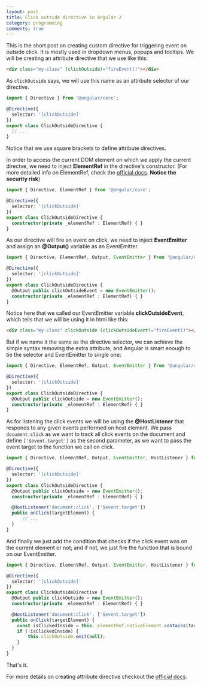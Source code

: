 ```yaml
---
layout: post
title: Click outside directive in Angular 2
category: programming
comments: true
---
```


This is the short post on creating custom directive for triggering event on outside click. It is mostly used in dropdown menus, popups and tooltips. We will be creating an attribute directive that we use like this:

```html
<div class="my-class" (clickOutside)="fireEvent()"></div>
```

As `clickOutside` says, we will use this name as an attribute selector of our directive.

```ts
import { Directive } from '@angular/core';

@Directive({
  selector: '[clickOutside]'
})
export class ClickOutsideDirective {
  // ...
}
```

Notice that we use square brackets to define attribute directives.

In order to access the current DOM element on which we apply the current directve, we need to inject **ElementRef** in the directive's constructor. (For more detailed info on ElementRef, check the [official docs](https://angular.io/docs/ts/latest/api/core/index/ElementRef-class.html). **Notice the security risk**)

```ts
import { Directive, ElementRef } from '@angular/core';

@Directive({
  selector: '[clickOutside]'
})
export class ClickOutsideDirective {
  constructor(private _elementRef : ElementRef) { }
}
```

As our directive will fire an event on click, we need to inject **EventEmitter** and assign an **@Output()** variable as an EventEmitter.

```ts
import { Directive, ElementRef, Output, EventEmitter } from '@angular/core';

@Directive({
  selector: '[clickOutside]'
})
export class ClickOutsideDirective {
  @Output public clickOutsideEvent = new EventEmitter();
  constructor(private _elementRef : ElementRef) { }
}
```

Notice here that we called our EventEmitter variable **clickOutsideEvent**, which tells that we will be using it in html like this:

```html
<div class="my-class" clickOutside (clickOutsideEvent)="fireEvent()"></div>
```

But if we name it the same as the directive selector, we can achieve the simple syntax removing the extra attribute, and Angular is smart enough to tie the selector and EventEmitter to single one:

```ts
import { Directive, ElementRef, Output, EventEmitter } from '@angular/core';

@Directive({
  selector: '[clickOutside]'
})
export class ClickOutsideDirective {
  @Output public clickOutside = new EventEmitter();
  constructor(private _elementRef : ElementRef) { }
}
```

As for listening the click events we will be using the **@HostListener** that responds to any given events performed on host element. We pass `document:click` as we want to track all click events on the document and define `['$event.target']` as the second parameter, as we want to pass the event target to the function we call on click.

```ts
import { Directive, ElementRef, Output, EventEmitter, HostListener } from '@angular/core';

@Directive({
  selector: '[clickOutside]'
})
export class ClickOutsideDirective {
  @Output public clickOutside = new EventEmitter();
  constructor(private _elementRef : ElementRef) { }

  @HostListener('document:click', ['$event.target'])
  public onClick(targetElement) {
      // ...
  }
}
```

And finally we just add the condition that checks if the click event was on the current element or not; and if not, we just fire the function that is bound on our EventEmitter.

```ts
import { Directive, ElementRef, Output, EventEmitter, HostListener } from '@angular/core';

@Directive({
  selector: '[clickOutside]'
})
export class ClickOutsideDirective {
  @Output public clickOutside = new EventEmitter();
  constructor(private _elementRef : ElementRef) { }

  @HostListener('document:click', ['$event.target'])
  public onClick(targetElement) {
    const isClickedInside = this._elementRef.nativeElement.contains(targetElement);
    if (!isClickedInside) {
        this.clickOutside.emit(null);
    }
  }
}
```

That's it.

For more details on creating attribute directive checkout the [official docs](https://angular.io/docs/ts/latest/guide/attribute-directives.html).
